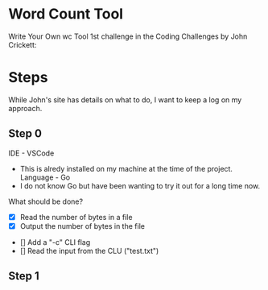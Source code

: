 # Word Count Tool 

Write Your Own wc Tool
1st challenge in the Coding Challenges by John Crickett: 

# Steps 
While John's site has details on what to do, I want to keep a log on my approach. 

## Step 0
IDE - VSCode 
- This is alredy installed on my machine at the time of the project. 
Language - Go 
- I do not know Go but have been wanting to try it out for a long time now.

What should be done?
- [X] Read the number of bytes in a file
- [X] Output the number of bytes in the file
- [] Add a "-c" CLI flag
- [] Read the input from the CLU ("test.txt")

## Step 1
